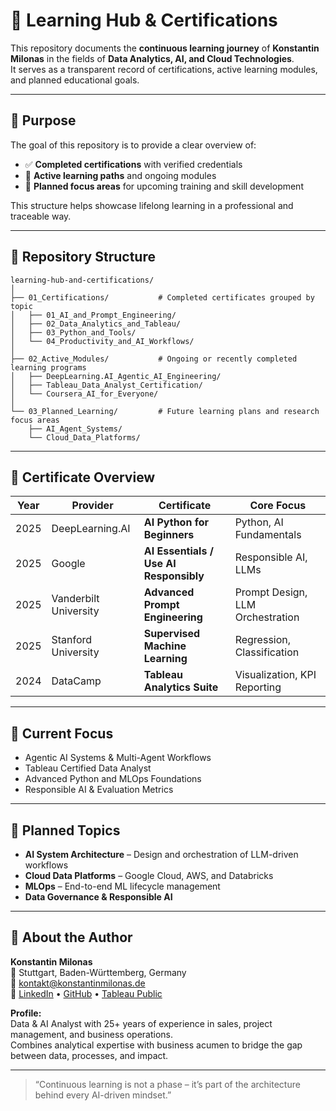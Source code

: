 # 📘 Learning Hub & Certifications

This repository documents the **continuous learning journey** of **Konstantin Milonas** in the fields of **Data Analytics, AI, and Cloud Technologies**.  
It serves as a transparent record of certifications, active learning modules, and planned educational goals.

---

## 🎯 Purpose

The goal of this repository is to provide a clear overview of:

- ✅ **Completed certifications** with verified credentials  
- 🚀 **Active learning paths** and ongoing modules  
- 🔮 **Planned focus areas** for upcoming training and skill development  

This structure helps showcase lifelong learning in a professional and traceable way.

---

## 🧭 Repository Structure

```
learning-hub-and-certifications/
│
├── 01_Certifications/           # Completed certificates grouped by topic
│   ├── 01_AI_and_Prompt_Engineering/
│   ├── 02_Data_Analytics_and_Tableau/
│   ├── 03_Python_and_Tools/
│   └── 04_Productivity_and_AI_Workflows/
│
├── 02_Active_Modules/           # Ongoing or recently completed learning programs
│   ├── DeepLearning.AI_Agentic_AI_Engineering/
│   ├── Tableau_Data_Analyst_Certification/
│   └── Coursera_AI_for_Everyone/
│
└── 03_Planned_Learning/         # Future learning plans and research focus areas
    ├── AI_Agent_Systems/
    └── Cloud_Data_Platforms/
```

---

## 📜 Certificate Overview

| Year | Provider | Certificate | Core Focus |
|------|-----------|--------------|-------------|
| 2025 | DeepLearning.AI | **AI Python for Beginners** | Python, AI Fundamentals |
| 2025 | Google | **AI Essentials / Use AI Responsibly** | Responsible AI, LLMs |
| 2025 | Vanderbilt University | **Advanced Prompt Engineering** | Prompt Design, LLM Orchestration |
| 2025 | Stanford University | **Supervised Machine Learning** | Regression, Classification |
| 2024 | DataCamp | **Tableau Analytics Suite** | Visualization, KPI Reporting |

---

## 🚀 Current Focus

- Agentic AI Systems & Multi-Agent Workflows  
- Tableau Certified Data Analyst  
- Advanced Python and MLOps Foundations  
- Responsible AI & Evaluation Metrics  

---

## 🧩 Planned Topics

- **AI System Architecture** – Design and orchestration of LLM-driven workflows  
- **Cloud Data Platforms** – Google Cloud, AWS, and Databricks  
- **MLOps** – End-to-end ML lifecycle management  
- **Data Governance & Responsible AI**  

---

## 🧠 About the Author

**Konstantin Milonas**  
📍 Stuttgart, Baden-Württemberg, Germany  
📧 [kontakt@konstantinmilonas.de](mailto:kontakt@konstantinmilonas.de)  
🔗 [LinkedIn](https://www.linkedin.com/in/konstantinmilonas) • [GitHub](https://github.com/KonstantinData) • [Tableau Public](https://public.tableau.com/app/profile/konstantinmilonas)

**Profile:**  
Data & AI Analyst with 25+ years of experience in sales, project management, and business operations.  
Combines analytical expertise with business acumen to bridge the gap between data, processes, and impact.

---

> “Continuous learning is not a phase – it’s part of the architecture behind every AI-driven mindset.”
